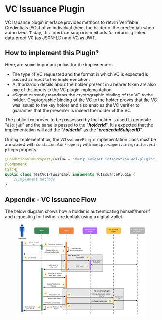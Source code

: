 # VC Issuance Plugin

VC Issuance plugin interface provides methods to return Verifiable Credentials (VCs) of an individual (here, the holder of the credential) when authorized. Today, this interface supports methods for returning linked data-proof VC (as JSON-LD) and VC as JWT.&#x20;

## How to implement this Plugin?

Here, are some important points for the implementers,

* The type of VC requested and the format in which VC is expected is passed as input to the implementation.&#x20;
* Authorization details about the holder present in a bearer token are also one of the inputs to the VC plugin implementation.
* eSignet currently mandates the cryptographic binding of the VC to the holder. Cryptographic binding of the VC to the holder proves that the VC was issued to the key holder and also enables the VC verifier to guarantee that the presenter is indeed the holder of the VC.

The public key proved to be possessed by the holder is used to generate "`did:jwk`" and the same is passed to the "_**holderId**_". It is expected that the implementation will add the "_**holderId**_" as the "_**credentialSubjectID**_".

During implementation, the `VCIssuancePlugin` implementation class must be annotated with `ConditionalOnProperty` with `mosip.esignet.integration.vci-plugin` property.

```java
@ConditionalOnProperty(value = "mosip.esignet.integration.vci-plugin", havingValue = "TestVCIPluginImpl")
@Component
@Slf4j
public class TestVCIPluginImpl implements VCIssuancePlugin {
	//Implement methods
}
```

## Appendix - VC Issuance Flow

The below diagram shows how a holder is authenticating himself/herself and requesting for his/her credentials using a digital wallet.

<figure><img src="../.gitbook/assets/activity-diagrams-vc-issuer (1).png" alt=""><figcaption></figcaption></figure>
